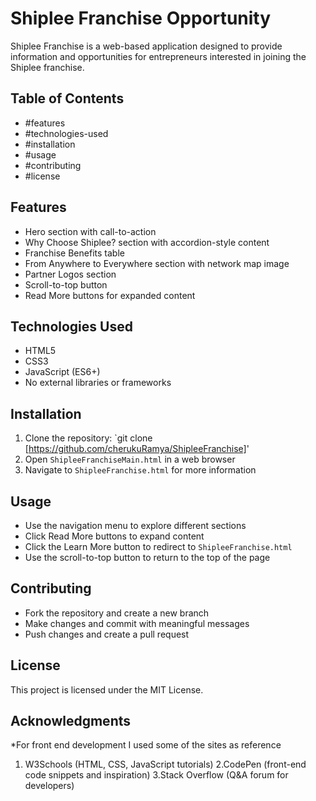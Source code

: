# Shiplee Franchise Opportunity

Shiplee Franchise is a web-based application designed to provide information and opportunities for entrepreneurs interested in joining the Shiplee franchise.

## Table of Contents

- #features
- #technologies-used
- #installation
- #usage
- #contributing
- #license

## Features

* Hero section with call-to-action
* Why Choose Shiplee? section with accordion-style content
* Franchise Benefits table
* From Anywhere to Everywhere section with network map image
* Partner Logos section
* Scroll-to-top button
* Read More buttons for expanded content

## Technologies Used

* HTML5
* CSS3
* JavaScript (ES6+)
* No external libraries or frameworks

## Installation

1. Clone the repository: `git clone [https://github.com/cherukuRamya/ShipleeFranchise]'
3. Open `ShipleeFranchiseMain.html` in a web browser
4. Navigate to `ShipleeFranchise.html` for more information

## Usage

* Use the navigation menu to explore different sections
* Click Read More buttons to expand content
* Click the Learn More button to redirect to `ShipleeFranchise.html`
* Use the scroll-to-top button to return to the top of the page

## Contributing

* Fork the repository and create a new branch
* Make changes and commit with meaningful messages
* Push changes and create a pull request

## License

This project is licensed under the MIT License.


## Acknowledgments

*For front end development I used some of the sites as reference


1. W3Schools (HTML, CSS, JavaScript tutorials)
2.CodePen (front-end code snippets and inspiration)
3.Stack Overflow (Q&A forum for developers)


